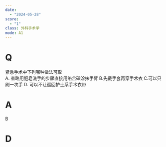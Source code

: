 ```yaml
---
date:
  - "2024-05-28"
score:
  - "1"
class: 外科手术学
mode: A1
---
```



# Q
紧急手术中下列哪种做法可取  
A. 省略用肥皂洗手的步骤直接用络合碘涂抹手臂
B.先戴手套再穿手术衣
C.可以只刷一次手
D. 可以不让巡回护士系手术衣带


# A

B


# D
